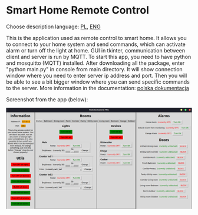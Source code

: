 # Smart Home Remote Control

Choose description language: [PL](https://github.com/wolski0420/SmartHomeRC/blob/master/README.pl.md), [ENG](https://github.com/wolski0420/SmartHomeRC/blob/master/README.md)

This is the application used as remote control to smart home. It allows you to connect to your home system and send commands, 
which can activate alarm or turn off the light at home. GUI in tkinter, communication between client and server is run by MQTT.
To start this app, you need to have python and mosquitto (MQTT) installed. After downloading all the package, enter "python main.py"
in console from main directory. It will show connection window where you need to enter server ip address and port. 
Then you will be able to see a bit bigger window where you can send specific commands to the server. More information in the documentation:
[polska dokumentacja](https://github.com/wolski0420/SmartHomeRC/blob/master/Documentation-PL.pdf)

Screenshot from the app (below):

<img alt="Screen" src="screen.png">
